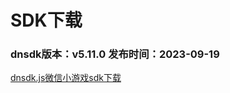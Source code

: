 # SDK下载

### dnsdk版本：v5.11.0 发布时间：2023-09-19

[dnsdk.js微信小游戏sdk下载](https://gui.vigame.cn/UniWb/wb/dnsdk/%E6%B7%B7%E6%B7%86%E7%89%88/v5.11.0/dnsdk.js)
